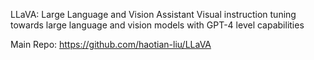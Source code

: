 LLaVA: Large Language and Vision Assistant
Visual instruction tuning towards large language and vision models with GPT-4 level capabilities

Main Repo: https://github.com/haotian-liu/LLaVA
